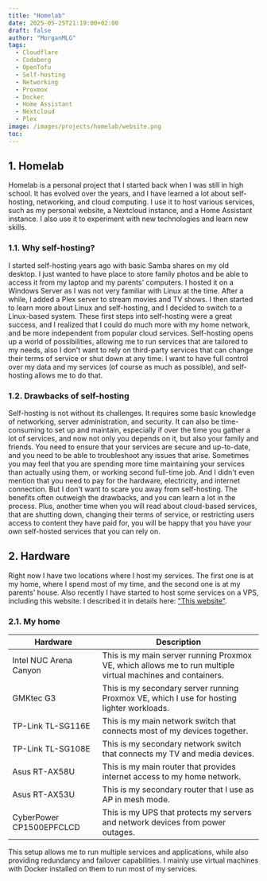 ```yaml
---
title: "Homelab"
date: 2025-05-25T21:19:00+02:00
draft: false
author: "MorganMLG"
tags:
  - Cloudflare
  - Codeberg
  - OpenTofu
  - Self-hosting
  - Networking
  - Proxmox
  - Docker
  - Home Assistant
  - Nextcloud
  - Plex
image: /images/projects/homelab/website.png
toc:
---
```

## 1. Homelab
Homelab is a personal project that I started back when I was still in high school. It has evolved over the years, and I have learned a lot about self-hosting, networking, and cloud computing. I use it to host various services, such as my personal website, a Nextcloud instance, and a Home Assistant instance. I also use it to experiment with new technologies and learn new skills. 

### 1.1. Why self-hosting?
I started self-hosting years ago with basic Samba shares on my old desktop. I just wanted to have place to store family photos and be able to access it from my laptop and my parents' computers. I hosted it on a Windows Server as I was not very familiar with Linux at the time. After a while, I added a Plex server to stream movies and TV shows. I then started to learn more about Linux and self-hosting, and I decided to switch to a Linux-based system. These first steps into self-hosting were a great success, and I realized that I could do much more with my home network, and be more independent from popular cloud services. Self-hosting opens up a world of possibilities, allowing me to run services that are tailored to my needs, also I don't want to rely on third-party services that can change their terms of service or shut down at any time. I want to have full control over my data and my services (of course as much as possible), and self-hosting allows me to do that.

### 1.2. Drawbacks of self-hosting
Self-hosting is not without its challenges. It requires some basic knowledge of networking, server administration, and security. It can also be time-consuming to set up and maintain, especially if over the time you gather a lot of services, and now not only you depends on it, but also your family and friends. You need to ensure that your services are secure and up-to-date, and you need to be able to troubleshoot any issues that arise. Sometimes you may feel that you are spending more time maintaining your services than actually using them, or working second full-time job. And I didn't even mention that you need to pay for the hardware, electricity, and internet connection. But I don't want to scare you away from self-hosting. The benefits often outweigh the drawbacks, and you can learn a lot in the process. Plus, another time when you will read about cloud-based services, that are shutting down, changing their terms of service, or restricting users access to content they have paid for, you will be happy that you have your own self-hosted services that you can rely on.

## 2. Hardware
Right now I have two locations where I host my services. The first one is at my home, where I spend most of my time, and the second one is at my parents' house. Also recently I have started to host some services on a VPS, including this website. I described it in details here: ["This website"](/projects/this_website/).

### 2.1. My home

| Hardware | Description |
| -------- | ----------- |
| Intel NUC Arena Canyon | This is my main server running Proxmox VE, which allows me to run multiple virtual machines and containers. |
| GMKtec G3 | This is my secondary server running Proxmox VE, which I use for hosting lighter workloads. |
| TP-Link TL-SG116E | This is my main network switch that connects most of my devices together. |
| TP-Link TL-SG108E | This is my secondary network switch that connects my TV and media devices. |
| Asus RT-AX58U | This is my main router that provides internet access to my home network. |
| Asus RT-AX53U | This is my secondary router that I use as AP in mesh mode. |
| CyberPower CP1500EPFCLCD | This is my UPS that protects my servers and network devices from power outages. |

This setup allows me to run multiple services and applications, while also providing redundancy and failover capabilities. I mainly use virtual machines with Docker installed on them to run most of my services. 
